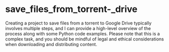 # save_files_from_torrent-_drive
Creating a project to save files from a torrent to Google Drive typically involves multiple steps, and I can provide a high-level overview of the process along with some Python code examples. Please note that this is a complex task, and you should be mindful of legal and ethical considerations when downloading and distributing content.
